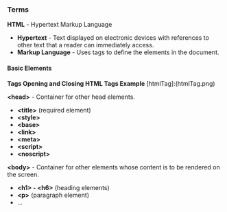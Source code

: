 ### Terms

__HTML__  - Hypertext Markup Language
* __Hypertext__ - Text displayed on electronic devices with references to other text that a reader can immediately access.
* __Markup Language__ - Uses tags to define the elements in the document.

#### Basic Elements

__Tags Opening and Closing HTML Tags Example__
[htmlTag]:(htmlTag.png)

__\<head\>__ - Container for other head elements.
* __\<title\>__ (required element)
* __\<style\>__
* __\<base\>__
* __\<link\>__
* __\<meta\>__
* __\<script\>__
* __\<noscript\>__

__\<body\>__ - Container for other elements whose content is to be rendered on the screen.
* __\<h1\> - \<h6\>__ (heading elements)
* __\<p\>__ (paragraph element)
* ...

